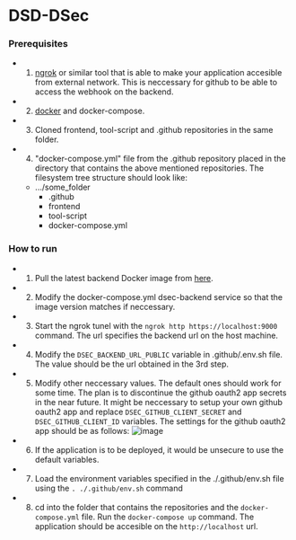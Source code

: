 # DSD-DSec

### Prerequisites
- 1. [ngrok](https://ngrok.com/) or similar tool that is able to make your application accesible from external network. This is neccessary for github to be able to access the webhook on the backend.
- 2. [docker](https://www.docker.com/) and docker-compose.
- 3. Cloned frontend, tool-script and .github repositories in the same folder.
- 4. "docker-compose.yml" file from the .github repository placed in the directory that contains the above mentioned repositories. The filesystem tree structure should look like:
  * .../some_folder
    * .github
    * frontend
    * tool-script
    * docker-compose.yml

### How to run
- 1. Pull the latest backend Docker image from [here](https://github.com/DSD-DSec/backend/pkgs/container/backend).
- 2. Modify the docker-compose.yml dsec-backend service so that the image version matches if neccessary.
- 3. Start the ngrok tunel with the `ngrok http https://localhost:9000` command. The url specifies the backend url on the host machine.
- 4. Modify the `DSEC_BACKEND_URL_PUBLIC` variable in .github/.env.sh file. The value should be the url obtained in the 3rd step.
- 5. Modify other neccessary values. The default ones should work for some time. The plan is to discontinue the github oauth2 app secrets in the near future. It might be neccessary to setup your own github oauth2 app and replace `DSEC_GITHUB_CLIENT_SECRET` and `DSEC_GITHUB_CLIENT_ID` variables. The settings for the github oauth2 app should be as follows:
  ![image](https://user-images.githubusercontent.com/59147446/212435411-0a1a12b6-8b81-43e0-9218-a1ae7e7d91c1.png)

- 6. If the application is to be deployed, it would be unsecure to use the default variables.
- 7. Load the environment variables specified in the ./.github/env.sh file using the `. ./.github/env.sh` command
- 8. cd into the folder that contains the repositories and the `docker-compose.yml` file. Run the `docker-compose up` command. The application should be accesible on the `http://localhost` url.
